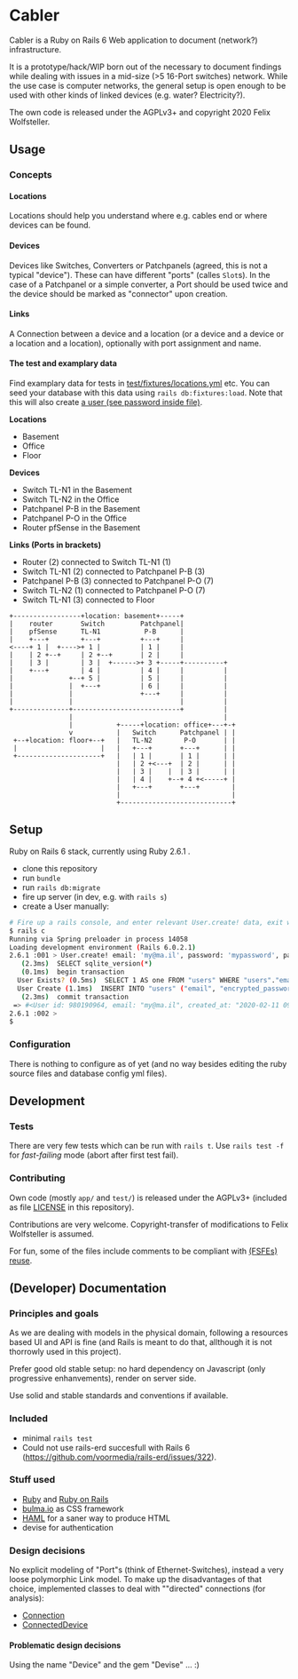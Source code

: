 # Cabler

Cabler is a Ruby on Rails 6 Web application to document (network?) infrastructure.

It is a prototype/hack/WIP born out of the necessary to document findings while dealing with issues in a mid-size (>5 16-Port switches) network.  While the use case is computer networks, the general setup is open enough to be used with other kinds of linked devices (e.g. water? Electricity?).

The own code is released under the AGPLv3+ and copyright 2020 Felix Wolfsteller.

## Usage

### Concepts

#### Locations

Locations should help you understand where e.g. cables end or where devices can be found.

#### Devices

Devices like Switches, Converters or Patchpanels (agreed, this is not a typical "device").  These can have different "ports" (calles `Slot`s).  In the case of a Patchpanel or a simple converter, a Port should be used twice and the device should be marked as "connector" upon creation.

#### Links

A Connection between a device and a location (or a device and a device or a location and a location), optionally with port assignment and name.

#### The test and examplary data

Find examplary data for tests in [test/fixtures/locations.yml](test/fixtures/locations.yml) etc. You can seed your database with this data using `rails db:fixtures:load`.  Note that this will also create [a user (see password inside file)](test/fixtures/users.yml).

**Locations**
  - Basement
  - Office
  - Floor

**Devices**
  - Switch TL-N1 in the Basement
  - Switch TL-N2 in the Office
  - Patchpanel P-B in the Basement
  - Patchpanel P-O in the Office
  - Router pfSense in the Basement

**Links (Ports in brackets)**
  - Router (2) connected to Switch TL-N1 (1)
  - Switch TL-N1 (2) connected to Patchpanel P-B (3)
  - Patchpanel P-B (3) connected to Patchpanel P-O (7)
  - Switch TL-N2 (1) connected to Patchpanel P-O (7)
  - Switch TL-N1 (3) connected to Floor

```
+-----------------+location: basement+-----+
|    router       Switch         Patchpanel|
|    pfSense      TL-N1           P-B      |
|    +---+        +---+          +---+     |
<----+ 1 |  +---->+ 1 |          | 1 |     |
|    | 2 +--+     | 2 +--+       | 2 |     |
|    | 3 |        | 3 |  +------>+ 3 +-----+----------+
|    +---+        | 4 |          | 4 |     |          |
|              +--+ 5 |          | 5 |     |          |
|              |  +---+          | 6 |     |          |
|              |                 +---+     |          |
|              |                           |          |
+--------------+---------------------------+          |
               |                                      |
               |           +-----+location: office+---+-+
               v           |   Switch      Patchpanel | |
 +--+location: floor+--+   |   TL-N2        P-O       | |
 |                     |   |   +---+       +---+      | |
 +---------------------+   |   | 1 |       | 1 |      | |
                           |   | 2 +<---+  | 2 |      | |
                           |   | 3 |    |  | 3 |      | |
                           |   | 4 |    +--+ 4 +<-----+ |
                           |   +---+       +---+        |
                           |                            |
                           +----------------------------+
```

## Setup

Ruby on Rails 6 stack, currently using Ruby 2.6.1 .

  - clone this repository
  - run `bundle`
  - run `rails db:migrate`
  - fire up server (in dev, e.g. with `rails s`)
  - create a User manually:
  ```bash
  # Fire up a rails console, and enter relevant User.create! data, exit with CTRL+D
  $ rails c                                                                                                                    git:(master|✚15… 
  Running via Spring preloader in process 14058
  Loading development environment (Rails 6.0.2.1)
  2.6.1 :001 > User.create! email: 'my@ma.il', password: 'mypassword', password_confirmation: 'mypassword'
     (2.3ms)  SELECT sqlite_version(*)
     (0.1ms)  begin transaction
    User Exists? (0.5ms)  SELECT 1 AS one FROM "users" WHERE "users"."email" = ? LIMIT ?  [["email", "my@ma.il"], ["LIMIT", 1]]
    User Create (1.1ms)  INSERT INTO "users" ("email", "encrypted_password", "created_at", "updated_at") VALUES (?, ?, ?, ?)  [["email", "my@ma.il"], ["encrypted_password", "$2a$11$hofRgWkBnjiGO6wtzkQVL.O6Jr/19FHuq1NM76focTArHx9IWAWvy"], ["created_at", "2020-02-11 09:03:12.280375"], ["updated_at", "2020-02-11 09:03:12.280375"]]
     (2.3ms)  commit transaction
   => #<User id: 980190964, email: "my@ma.il", created_at: "2020-02-11 09:03:12", updated_at: "2020-02-11 09:03:12"> 
  2.6.1 :002 >
  $
  ```

### Configuration

There is nothing to configure as of yet (and no way besides editing the ruby source files and database config yml files).

## Development

### Tests

There are very few tests which can be run with `rails t`.  Use `rails test -f` for *fast-failing* mode (abort after first test fail).

### Contributing

Own code (mostly `app/` and `test/`) is released under the AGPLv3+ (included as file [LICENSE](LICENSE) in this repository).

Contributions are very welcome.  Copyright-transfer of modifications to Felix Wolfsteller is assumed.

For fun, some of the files include comments to be compliant with [(FSFEs) reuse](https://reuse.software/).

## (Developer) Documentation

### Principles and goals

As we are dealing with models in the physical domain, following a resources based UI and API is fine (and Rails is meant to do that, allthough it is not thorrowly used in this project).

Prefer good old stable setup: no hard dependency on Javascript (only progressive enhanvements), render on server side.

Use solid and stable standards and conventions if available.

### Included

  * minimal `rails test`
  * Could not use rails-erd succesfull with Rails 6 (https://github.com/voormedia/rails-erd/issues/322).

### Stuff used

  - [Ruby](https://www.ruby-lang.org/en/) and [Ruby on Rails](https://rubyonrails.org)
  - [bulma.io](bulma.io) as CSS framework
  - [HAML](http://haml.info/) for a saner way to produce HTML
  - devise for authentication

### Design decisions

No explicit modeling of "Port"s (think of Ethernet-Switches), instead a very loose polymorphic Link model.
To make up the disadvantages of that choice, implemented classes to deal with ""directed" connections (for analysis):
  * [Connection](app/models/connection.rb)
  * [ConnectedDevice](app/models/connected_device.rb)

#### Problematic design decisions

Using the name "Device" and the gem "Devise" ... :)
